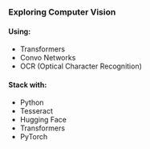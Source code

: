 ### Exploring Computer Vision

#### Using:

- Transformers
- Convo Networks
- OCR (Optical Character Recognition)


#### Stack with:

- Python
- Tesseract
- Hugging Face
- Transformers
- PyTorch